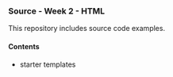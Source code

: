 ### Source - Week 2 - HTML

This repository includes source code examples.

#### Contents
* starter templates
